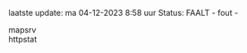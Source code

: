laatste update: 
ma 04-12-2023  8:58   uur 
Status: FAALT - fout - 
<div class="service R">mapsrv</div><div class="service G">httpstat</div>